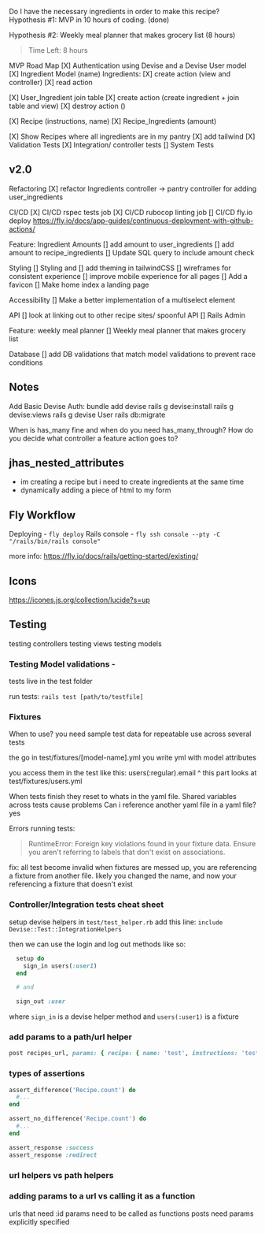 Do I have the necessary ingredients in order to make this recipe?
Hypothesis #1: MVP in 10 hours of coding. (done)

Hypothesis #2: Weekly meal planner that makes grocery list (8 hours)

> Time Left: 8 hours

MVP Road Map
[X] Authentication using Devise and a Devise User model
[X] Ingredient Model (name)
Ingredients:
[X] create action (view and controller)
[X] read action

[X] User_Ingredient join table
[X] create action (create ingredient + join table and view)
[X] destroy action ()

[X] Recipe (instructions, name)
[X] Recipe_Ingredients (amount)

[X] Show Recipes where all ingredients are in my pantry
[X] add tailwind
[X] Validation Tests
[X] Integration/ controller tests
[] System Tests

## v2.0

Refactoring
[X] refactor Ingredients controller -> pantry controller for adding user_ingredients

CI/CD
[X] CI/CD rspec tests job
[X] CI/CD rubocop linting job
[] CI/CD fly.io deploy https://fly.io/docs/app-guides/continuous-deployment-with-github-actions/

Feature: Ingredient Amounts
[] add amount to user_ingredients
[] add amount to recipe_ingredients
[] Update SQL query to include amount check

Styling
[] Styling and
[] add theming in tailwindCSS
[] wireframes for consistent experience
[] improve mobile experience for all pages
[] Add a favicon
[] Make home index a landing page

Accessibility
[] Make a better implementation of a multiselect element

API
[] look at linking out to other recipe sites/ spoonful API
[] Rails Admin

Feature: weekly meal planner
[] Weekly meal planner that makes grocery list

Database
[] add DB validations that match model validations to prevent race conditions

## Notes

Add Basic Devise Auth:
bundle add devise
rails g devise:install
rails g devise:views
rails g devise User
rails db:migrate

When is has_many fine and when do you need has_many_through?
How do you decide what controller a feature action goes to?

## jhas_nested_attributes

- im creating a recipe but i need to create ingredients at the same time
- dynamically adding a piece of html to my form

## Fly Workflow

Deploying - `fly deploy`
Rails console - `fly ssh console --pty -C "/rails/bin/rails console"`

more info: https://fly.io/docs/rails/getting-started/existing/

## Icons

https://icones.js.org/collection/lucide?s=up

## Testing

testing controllers
testing views
testing models

### Testing Model validations -

tests live in the test folder

run tests: `rails test [path/to/testfile]`

### Fixtures

When to use?
you need sample test data for repeatable use across several tests

the go in test/fixtures/[model-name].yml
you write yml with model attributes

you access them in the test like this:
users(:regular).email
^ this part looks at test/fixtures/users.yml

When tests finish they reset to whats in the yaml file.
Shared variables across tests cause problems
Can i reference another yaml file in a yaml file? yes

Errors running tests:

> RuntimeError: Foreign key violations found in your fixture data. Ensure you aren't referring to labels that don't exist on associations.

fix: all test become invalid when fixtures are messed up, you are referencing a fixture from another file. likely you changed the name, and now your referencing a fixture that doesn't exist

### Controller/Integration tests cheat sheet

setup devise helpers
in `test/test_helper.rb` add this line: `include Devise::Test::IntegrationHelpers`

then we can use the login and log out methods like so:

```rb
  setup do
    sign_in users(:user1)
  end

  # and

  sign_out :user
```

where `sign_in` is a devise helper method and `users(:user1)` is a fixture

### add params to a path/url helper

```rb
post recipes_url, params: { recipe: { name: 'test', instructions: 'test test', ingredients: [] } }
```

### types of assertions

```rb
assert_difference('Recipe.count') do
  #...
end

assert_no_difference('Recipe.count') do
  #...
end

assert_response :success
assert_response :redirect
```

### url helpers vs path helpers

### adding params to a url vs calling it as a function

urls that need :id params need to be called as functions
posts need params explicitly specified
